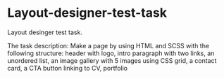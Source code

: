 # Layout-designer-test-task
Layout desinger test task. 

The task description:
Make a page by using HTML and SCSS with the following structure: header with logo, intro paragraph with two links, 
an unordered list, an image gallery with 5 images using CSS grid, a contact card, a CTA button linking to CV, portfolio
